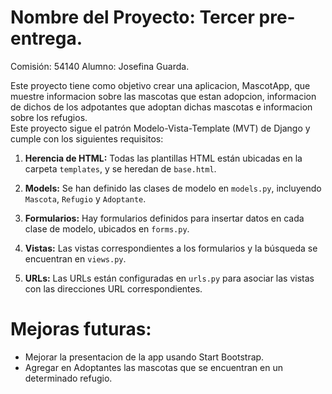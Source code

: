 # Nombre del Proyecto: Tercer pre-entrega. 
Comisión: 54140
Alumno: Josefina Guarda.

Este proyecto tiene como objetivo crear una aplicacion, MascotApp, que muestre informacion sobre las mascotas que estan adopcion, informacion de dichos de los adpotantes que adoptan dichas mascotas e informacion sobre los refugios.  
Este proyecto sigue el patrón Modelo-Vista-Template (MVT) de Django y cumple con los siguientes requisitos:
1. **Herencia de HTML:** Todas las plantillas HTML están ubicadas en la carpeta `templates`, y se heredan de `base.html`.

2. **Models:** Se han definido las clases de modelo en `models.py`, incluyendo `Mascota`, `Refugio` y `Adoptante`.

3. **Formularios:** Hay formularios definidos para insertar datos en cada clase de modelo, ubicados en `forms.py`.

4. **Vistas:** Las vistas correspondientes a los formularios y la búsqueda se encuentran en `views.py`.

5. **URLs:** Las URLs están configuradas en `urls.py` para asociar las vistas con las direcciones URL correspondientes.

# Mejoras futuras: 
- Mejorar la presentacion de la app usando Start Bootstrap.
- Agregar en Adoptantes las mascotas que se encuentran en un determinado refugio. 
